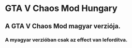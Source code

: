 # GTA V Chaos Mod Hungary

## A GTA V Chaos Mod magyar verziója.


### A myagyar verzióban csak az effect van lefordítva.
